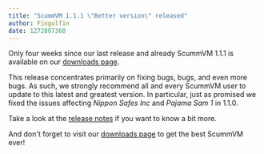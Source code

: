 ```yaml
---
title: "ScummVM 1.1.1 \"Better version\" released"
author: Fingolfin
date: 1272807360
---
```


Only four weeks since our last release and already ScummVM 1.1.1 is available on our [downloads page](/downloads/).

This release concentrates primarily on fixing bugs, bugs, and even more bugs. As such, we strongly recommend all and every ScummVM user to update to this latest and greatest version. In particular, just as promised we fixed the issues affecting *Nippon Safes Inc* and *Pajama Sam 1* in 1.1.0.

Take a look at the [release notes](/frs/scummvm/1.1.1/ReleaseNotes) if you want to know a bit more.

And don't forget to visit our [downloads page](/downloads/) to get the best ScummVM ever!
